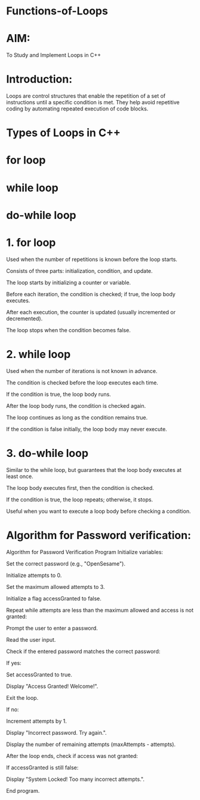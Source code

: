 # Functions-of-Loops
# AIM:
To Study and Implement Loops in C++
# Introduction:
Loops are control structures that enable the repetition of a set of instructions until a specific condition is met. They help avoid repetitive coding by automating repeated execution of code blocks.

# Types of Loops in C++
# for loop

# while loop

# do-while loop

# 1. for loop
Used when the number of repetitions is known before the loop starts.

Consists of three parts: initialization, condition, and update.

The loop starts by initializing a counter or variable.

Before each iteration, the condition is checked; if true, the loop body executes.

After each execution, the counter is updated (usually incremented or decremented).

The loop stops when the condition becomes false.

# 2. while loop
Used when the number of iterations is not known in advance.

The condition is checked before the loop executes each time.

If the condition is true, the loop body runs.

After the loop body runs, the condition is checked again.

The loop continues as long as the condition remains true.

If the condition is false initially, the loop body may never execute.

# 3. do-while loop
Similar to the while loop, but guarantees that the loop body executes at least once.

The loop body executes first, then the condition is checked.

If the condition is true, the loop repeats; otherwise, it stops.

Useful when you want to execute a loop body before checking a condition.






# Algorithm for Password verification:
Algorithm for Password Verification Program
Initialize variables:

Set the correct password (e.g., "OpenSesame").

Initialize attempts to 0.

Set the maximum allowed attempts to 3.

Initialize a flag accessGranted to false.

Repeat while attempts are less than the maximum allowed and access is not granted:

Prompt the user to enter a password.

Read the user input.

Check if the entered password matches the correct password:

If yes:

Set accessGranted to true.

Display "Access Granted! Welcome!".

Exit the loop.

If no:

Increment attempts by 1.

Display "Incorrect password. Try again.".

Display the number of remaining attempts (maxAttempts - attempts).

After the loop ends, check if access was not granted:

If accessGranted is still false:

Display "System Locked! Too many incorrect attempts.".

End program.





